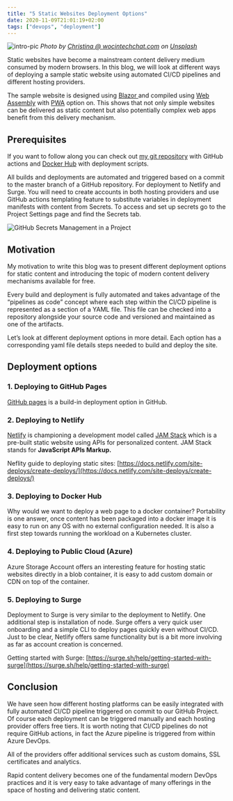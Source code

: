 ```yaml
---
title: "5 Static Websites Deployment Options"
date: 2020-11-09T21:01:19+02:00
tags: ["devops", "deployment"]
---
```


![intro-pic](https://cdn-images-1.medium.com/max/12032/1*T1tAElaHDl_mwUOSvdguTw.jpeg)
_Photo by [Christina @ wocintechchat.com](https://unsplash.com/@wocintechchat?utm_source=unsplash&utm_medium=referral&utm_content=creditCopyText) on [Unsplash](https://unsplash.com/s/photos/server?utm_source=unsplash&utm_medium=referral&utm_content=creditCopyText)_

Static websites have become a mainstream content delivery medium consumed by modern browsers. In this blog, we will look at different ways of deploying a sample static website using automated CI/CD pipelines and different hosting providers.

<!--truncate-->

The sample website is designed using [Blazor ](https://dotnet.microsoft.com/apps/aspnet/web-apps/blazor)and compiled using [Web Assembly](https://en.wikipedia.org/wiki/WebAssembly) with [PWA](https://en.wikipedia.org/wiki/Progressive_web_application) option on. This shows that not only simple websites can be delivered as static content but also potentially complex web apps benefit from this delivery mechanism.

## Prerequisites

If you want to follow along you can check out [my git repository](https://github.com/Piotr1215/pwa-sample) with GitHub actions and [Docker Hub](https://hub.docker.com/repository/docker/piotrzan/blazorindocker) with deployment scripts.

All builds and deployments are automated and triggered based on a commit to the master branch of a GitHub repository. For deployment to Netlify and Surge. You will need to create accounts in both hosting providers and use GitHub actions templating feature to substitute variables in deployment manifests with content from Secrets. To access and set up secrets go to the Project Settings page and find the Secrets tab.

![GitHub Secrets Management in a Project](https://cdn-images-1.medium.com/max/3148/1*7cONnbGKXAvpWeOTgHRtjA.png)

## Motivation

My motivation to write this blog was to present different deployment options for static content and introducing the topic of modern content delivery mechanisms available for free.

Every build and deployment is fully automated and takes advantage of the “pipelines as code” concept where each step within the CI/CD pipeline is represented as a section of a YAML file. This file can be checked into a repository alongside your source code and versioned and maintained as one of the artifacts.

Let’s look at different deployment options in more detail. Each option has a corresponding yaml file details steps needed to build and deploy the site.

## Deployment options

### 1. Deploying to GitHub Pages

[GitHub pages](https://pages.github.com/) is a build-in deployment option in GitHub.

### 2. Deploying to Netlify

[Netlify](https://www.netlify.com/) is championing a development model called [JAM Stack](https://jamstack.org/) which is a pre-built static website using APIs for personalized content. JAM Stack stands for **JavaScript APIs Markup.**

Neflity guide to deploying static sites: [https://docs.netlify.com/site-deploys/create-deploys/](https://docs.netlify.com/site-deploys/create-deploys/)

### 3. Deploying to Docker Hub

Why would we want to deploy a web page to a docker container? Portability is one answer, once content has been packaged into a docker image it is easy to run on any OS with no external configuration needed. It is also a first step towards running the workload on a Kubernetes cluster.

### 4. Deploying to Public Cloud (Azure)

Azure Storage Account offers an interesting feature for hosting static websites directly in a blob container, it is easy to add custom domain or CDN on top of the container.

### 5. Deploying to Surge

Deployment to Surge is very similar to the deployment to Netlify. One additional step is installation of node. Surge offers a very quick user onboarding and a simple CLI to deploy pages quickly even without CI/CD. Just to be clear, Netlify offers same functionality but is a bit more involving as far as account creation is concerned.

Getting started with Surge: [https://surge.sh/help/getting-started-with-surge](https://surge.sh/help/getting-started-with-surge)

## Conclusion

We have seen how different hosting platforms can be easily integrated with fully automated CI/CD pipeline triggered on commit to our GitHub Project. Of course each deployment can be triggered manually and each hosting provider offers free tiers. It is worth noting that CI/CD pipelines do not require GitHub actions, in fact the Azure pipeline is triggered from within Azure DevOps.

All of the providers offer additional services such as custom domains, SSL certificates and analytics.

Rapid content delivery becomes one of the fundamental modern DevOps practices and it is very easy to take advantage of many offerings in the space of hosting and delivering static content.
